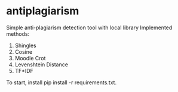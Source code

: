 # antiplagiarism
Simple anti-plagiarism detection tool with local library
Implemented methods:
1. Shingles
2. Cosine
3. Moodle Crot
4. Levenshtein Distance
5. TF*IDF

To start, install pip install -r requirements.txt.
